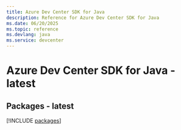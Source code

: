 ```yaml
---
title: Azure Dev Center SDK for Java
description: Reference for Azure Dev Center SDK for Java
ms.date: 06/20/2025
ms.topic: reference
ms.devlang: java
ms.service: devcenter
---
```

# Azure Dev Center SDK for Java - latest
## Packages - latest
[!INCLUDE [packages](dev-center-index.md)]